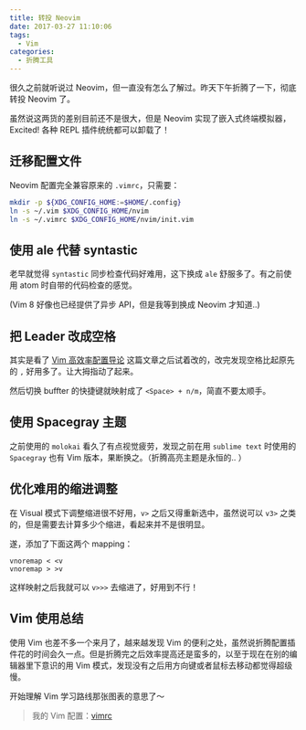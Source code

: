 ```yaml
---
title: 转投 Neovim
date: 2017-03-27 11:10:06
tags: 
  - Vim
categories:
  - 折腾工具
---
```


很久之前就听说过 Neovim，但一直没有怎么了解过。昨天下午折腾了一下，彻底转投 Neovim 了。

虽然说这两货的差别目前还不是很大，但是 Neovim 实现了嵌入式终端模拟器，Excited! 各种 REPL 插件统统都可以卸载了！

<!--more-->

## 迁移配置文件
Neovim 配置完全兼容原来的 `.vimrc`，只需要：

``` bash
mkdir -p ${XDG_CONFIG_HOME:=$HOME/.config}
ln -s ~/.vim $XDG_CONFIG_HOME/nvim
ln -s ~/.vimrc $XDG_CONFIG_HOME/nvim/init.vim
```

## 使用 ale 代替 syntastic
老早就觉得 `syntastic` 同步检查代码好难用，这下换成 `ale` 舒服多了。有之前使用 atom 时自带的代码检查的感觉。

(Vim 8 好像也已经提供了异步 API，但是我等到换成 Neovim 才知道..)

## 把 Leader 改成空格
其实是看了 [Vim 高效率配置导论](https://zhuanlan.zhihu.com/p/25905625) 这篇文章之后试着改的，改完发现空格比起原先的 `,` 好用多了。让大拇指动了起来。

然后切换 buffter 的快捷键就映射成了 `<Space> + n/m`，简直不要太顺手。

## 使用 Spacegray 主题
之前使用的 `molokai` 看久了有点视觉疲劳，发现之前在用 `sublime text` 时使用的 `Spacegray` 也有 Vim 版本，果断换之。（折腾高亮主题是永恒的.. ）

## 优化难用的缩进调整
在 Visual 模式下调整缩进很不好用，`v>` 之后又得重新选中，虽然说可以 `v3>` 之类的，但是需要去计算多少个缩进，看起来并不是很明显。

遂，添加了下面这两个 mapping：

```
vnoremap < <v
vnoremap > >v
```

这样映射之后我就可以 `v>>>` 去缩进了，好用到不行！

## Vim 使用总结
使用 Vim 也差不多一个来月了，越来越发现 Vim 的便利之处，虽然说折腾配置插件花的时间会久一点。但是折腾完之后效率提高还是蛮多的，以至于现在在别的编辑器里下意识的用 Vim 模式，发现没有之后用方向键或者鼠标去移动都觉得超级慢。

开始理解 Vim 学习路线那张图表的意思了～

> 我的 Vim 配置：[vimrc](https://github.com/ahonn/vimrc)


